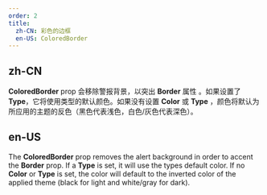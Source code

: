 ```yaml
---
order: 2
title:
  zh-CN: 彩色的边框
  en-US: ColoredBorder
---
```


## zh-CN

**ColoredBorder** prop 会移除警报背景，以突出 **Border** 属性 。如果设置了 **Type**，它将使用类型的默认颜色。如果没有设置 **Color** 或 **Type**
，颜色将默认为所应用的主题的反色（黑色代表浅色，白色/灰色代表深色）。

## en-US

The **ColoredBorder** prop removes the alert background in order to accent the **Border** prop. If a **Type** is set, it
will use the types default color. If no **Color** or **Type** is set, the color will default to the inverted color of
the applied theme (black for light and white/gray for dark).
